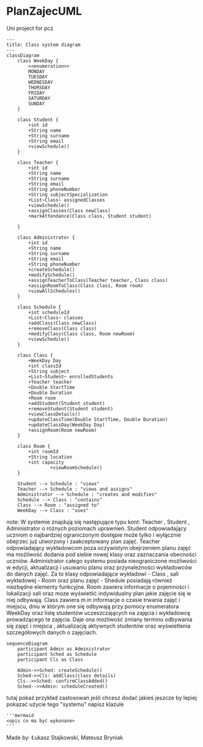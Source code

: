 # PlanZajecUML

Uni project for pcz

```mermaid
---
title: Class system diagram
---
classDiagram
    class WeekDay {
        <<enumeration>>
        MONDAY
        TUESDAY
        WEDNESDAY
        THURSDAY
        FRIDAY
        SATURDAY
        SUNDAY
    }

    class Student {
        +int id
        +String name
        +String surname
        +String email
        +viewSchedule()
    }

    class Teacher {
        +int id
        +String name
        +String surname
        +String email
        +String phoneNumber
        +String subjectSpecialization
        +List~Class~ assignedClasses
        +viewSchedule()
        +assignClasses(Class newClass)
        +markAttendance(Class class, Student student)

    }

    class Administrator {
        +int id
        +String name
        +String surname
        +String email
        +String phoneNumber
        +createSchedule()
        +modifySchedule()
        +assignTeacherToClass(Teacher teacher, Class class)
        +assignRoomToClass(Class class, Room room)
        +viewAllSchedules()
    }

    class Schedule {
        +int scheduleId
        +List~Class~ classes
        +addClass(Class newClass)
        +removeClass(Class class)
        +modifyClass(Class class, Room newRoom)
        +viewSchedule()
    }

    class Class {
        +WeekDay Day
        +int classId
        +String subject
        +List~Student~ enrolledStudents
        +Teacher teacher
        +Double StartTime
        +Double Duration
        +Room room
        +addStudent(Student student)
        +removeStudent(Student student)
        +viewClassDetails()
        +updateClassTime(Double StartTime, Double Duration)
        +updateClassDay(WeekDay Day)
        +assignRoom(Room newRoom)
    }

    class Room {
        +int roomId
        +String location
        +int capacity
                +viewRoomSchedule()
    }

    Student --> Schedule : "views"
    Teacher --> Schedule : "views and assigns"
    Administrator --> Schedule : "creates and modifies"
    Schedule --> Class : "contains"
    Class --> Room : "assigned to"
    WeekDay --> Class : "uses"
```

note: W systemie znajdują się następujące typu kont: Teacher , Student , Administrator o różnych poziomach uprawnień. Student odpowiadający uczniom o najbardziej ograniczonym dostępie może tylko i wyłącznie obejrzec już utworzony i zaakceptowany plan zajęć. Teacher odpowiadający wykładowcom poza oczywistym obejrzeniem planu zajęć ma możliwość dodania pod siebie nowej klasy oraz zaznaczania obecności uczniów. Administrator całego systemu posiada nieograniczone możliwości w edycji, aktualizacji i usuwaniu planu oraz przynależności wykładowców do danych zajęć. Za to klasy odpowiadające wykładowi - Class , sali wykładowej - Room oraz planu zajęć - Shedule posiadają również niezbędne elementy funkcyjne. Room zawiera informacje o pojemności i lokalizacji sali oraz moze wyświetlić indywidualny plan jakie zajęcie się w niej odbywają. Class zawiera m.in informacje o czasie trwania zajęć i miejscu, dniu w którym one się odbywają przy pomocy enumeratora WeekDay oraz listę studentów uczeszczających na zajęcia i wykładowcę prowadzącego te zajęcia. Daje ona możliwość zmiany terminu odbywania się zajęć i miejsca , aktualizację aktywnych studentów oraz wyświetlenia szczegółowych danych o zajęciach. 


```mermaid
sequenceDiagram
    participant Admin as Administrator
    participant Sched as Schedule
    participant Cls as Class

    Admin->>Sched: createSchedule()
    Sched->>Cls: addClass(class details)
    Cls-->>Sched: confirmClassAdded()
    Sched-->>Admin: scheduleCreated()
```

tutaj pokaż przykład zastosowań jeśli chcesz dodać jakieś jeszcze by lepiej pokazać użycie tego "systemu" napisz klazule 
```
'''mermaid
<opis co ma być wykonane>
'''
```

Made by:
Łukasz Stajkowski, Mateusz Bryniak
